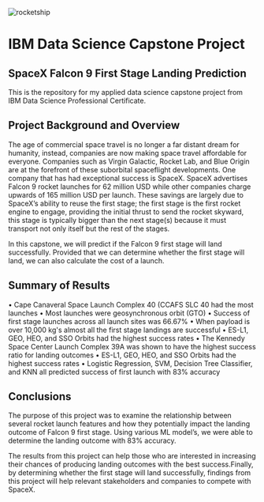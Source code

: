 ![rocketship](https://images.unsplash.com/photo-1517976547714-720226b864c1?ixid=MnwxMjA3fDB8MHxwaG90by1wYWdlfHx8fGVufDB8fHx8&ixlib=rb-1.2.1&auto=format&fit=crop&w=750&q=80)
# IBM Data Science Capstone Project
## SpaceX Falcon 9 First Stage Landing Prediction
This is the repository for my applied data science capstone project from IBM Data Science Professional Certificate.

## Project Background and Overview
The age of commercial space travel is no longer a far distant dream for humanity, instead, companies are now making space travel affordable for everyone. Companies such as Virgin Galactic, Rocket Lab, and Blue Origin are at the forefront of these suborbital spaceflight developments. One company that has had exceptional success is SpaceX. SpaceX advertises Falcon 9 rocket launches for 62 million USD while other companies charge upwards of 165 million USD per launch. These savings are largely due to SpaceX’s ability to reuse the first stage; the first stage is the first rocket engine to engage, providing the initial thrust to send the rocket skyward, this stage is typically bigger than the next stage(s) because it must transport not only itself but the rest of the stages.

In this capstone, we will predict if the Falcon 9 first stage will land successfully. Provided that we can determine whether the first stage will land, we can also calculate the cost of a launch. 

## Summary of Results
  • Cape Canaveral Space Launch Complex 40 (CCAFS SLC 40 had the most launches
  • Most launches were geosynchronous orbit (GTO)
  • Success of first stage launches across all launch sites was 66.67%
  • When payload is over 10,000 kg's almost all the first stage landings are successful
  • ES-L1, GEO, HEO, and SSO Orbits had the highest success rates
  • The Kennedy Space Center Launch Complex 39A was shown to have the highest success ratio for landing outcomes
  • ES-L1, GEO, HEO, and SSO Orbits had the highest success rates
  • Logistic Regression, SVM, Decision Tree Classifier, and KNN all predicted success of first launch with 83% accuracy
  
## Conclusions
The purpose of this project was to examine the relationship between several rocket launch features and how they potentially impact the landing outcome of Falcon 9 first stage. Using various ML model’s, we were able to determine the landing outcome with 83% accuracy.

The results from this project can help those who are interested in increasing their chances of producing landing outcomes with the best success.Finally, by determining whether the first stage will land successfully, findings from this project will help relevant stakeholders and companies to compete with SpaceX.
